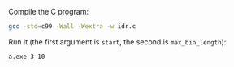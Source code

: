 Compile the C program:

```bash
gcc -std=c99 -Wall -Wextra -w idr.c
```

Run it (the first argument is `start`, the second is `max_bin_length`):

```bash
a.exe 3 10
```
